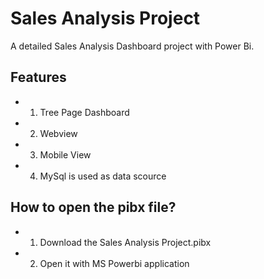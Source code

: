 # Sales Analysis Project
A detailed Sales Analysis Dashboard project with Power Bi.  

## Features
- 1. Tree Page Dashboard
- 2. Webview
- 3. Mobile View
- 4. MySql is used as data scource

## How to open the pibx file?
- 1. Download the Sales Analysis Project.pibx
- 2. Open it with MS Powerbi application
